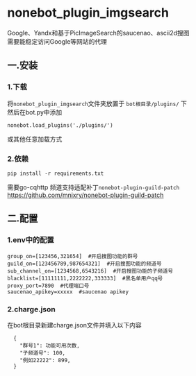 # nonebot_plugin_imgsearch 
Google、Yandx和基于PicImageSearch的saucenao、ascii2d搜图  
需要能稳定访问Google等网站的代理  
## 一.安装
### 1.下载
将`nonebot_plugin_imgsearch`文件夹放置于 `bot根目录/plugins/` 下  
然后在bot.py中添加
```
nonebot.load_plugins('./plugins/')
```
或其他任意加载方式
### 2.依赖
```
pip install -r requirements.txt
```
需要go-cqhttp 频道支持适配补丁`nonebot-plugin-guild-patch`  
https://github.com/mnixry/nonebot-plugin-guild-patch
## 二.配置  
### 1.env中的配置
```
group_on=[123456,321654]  #开启搜图功能的群号
guild_on=[123456789,987654321]  #开启搜图功能的频道号
sub_channel_on=[1234568,6543216]  #开启搜图功能的子频道号
blacklist=[11111111,2222222,333333]  #黑名单用户qq号
proxy_port=7890  #代理端口号
saucenao_apikey=xxxxx  #saucenao apikey
```  
### 2.charge.json  
在bot根目录新建charge.json文件并填入以下内容  
```
  {
    "群号1": 功能可用次数, 
    "子频道号": 100,
    "例如22222": 899, 
  }
```
